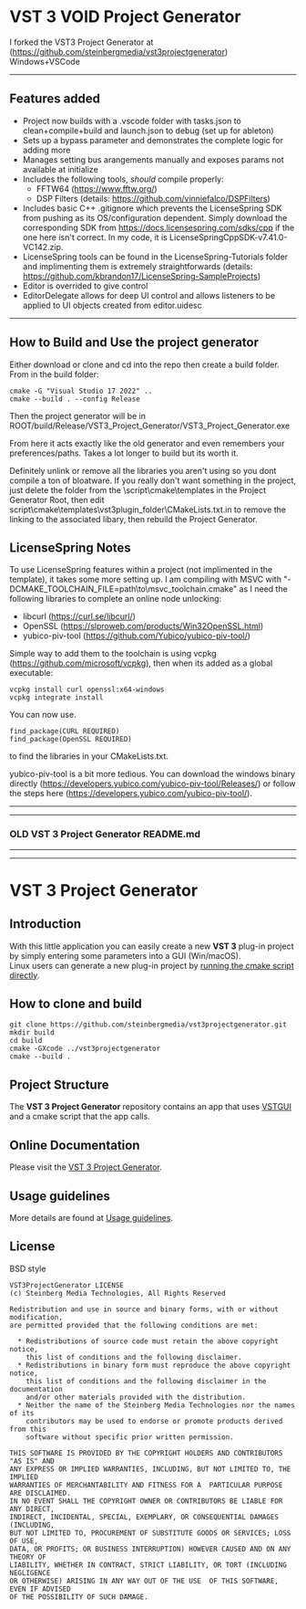 # VST 3 VOID Project Generator 

I forked the VST3 Project Generator at (https://github.com/steinbergmedia/vst3projectgenerator)  
Windows+VSCode

-----------------------------------------------------------------------------------------------------------------------
## Features added 

* Project now builds with a .vscode folder with tasks.json to clean+compile+build and launch.json to debug (set up for ableton)
* Sets up a bypass parameter and demonstrates the complete logic for adding more
* Manages setting bus arangements manually and exposes params not available at initialize
* Includes the following tools, *should* compile properly:
    * FFTW64 (https://www.fftw.org/)
    * DSP Filters (details: https://github.com/vinniefalco/DSPFilters)
* Includes basic C++ .gitignore which prevents the LicenseSpring SDK from pushing as its OS/configuration dependent. Simply download the corresponding SDK from https://docs.licensespring.com/sdks/cpp if the one here isn't correct. In my code, it is LicenseSpringCppSDK-v7.41.0-VC142.zip.
* LicenseSpring tools can be found in the LicenseSpring-Tutorials folder and implimenting them is extremely straightforwards (details: https://github.com/kbrandon17/LicenseSpring-SampleProjects)
* Editor is overrided to give control
* EditorDelegate allows for deep UI control and allows listeners to be applied to UI objects created from editor.uidesc
-----------------------------------------------------------------------------------------------------------------------


## How to Build and Use the project generator
Either download or clone and cd into the repo then create a build folder. From in the build folder:
```
cmake -G "Visual Studio 17 2022" ..
cmake --build . --config Release  
```
Then the project generator will be in ROOT/build/Release/VST3_Project_Generator/VST3_Project_Generator.exe

From here it acts exactly like the old generator and even remembers your preferences/paths. Takes a lot longer to build but its worth it.  

Definitely unlink or remove all the libraries you aren't using so you dont compile a ton of bloatware. If you really don't want something in the project, just delete the folder from the \script\cmake\templates in the Project Generator Root, then edit script\cmake\templates\vst3plugin_folder\CMakeLists.txt.in to remove the linking to the associated libary, then rebuild the Project Generator.


## LicenseSpring Notes

To use LicenseSpring features within a project (not implimented in the template), it takes some more setting up. I am compiling with MSVC with "-DCMAKE_TOOLCHAIN_FILE=path\to\msvc_toolchain.cmake" as I need the following libraries to complete an online node unlocking:

* libcurl         (https://curl.se/libcurl/)
* OpenSSL         (https://slproweb.com/products/Win32OpenSSL.html)
* yubico-piv-tool (https://github.com/Yubico/yubico-piv-tool/)

Simple way to add them to the toolchain is using vcpkg (https://github.com/microsoft/vcpkg), then when its added as a global executable:
```
vcpkg install curl openssl:x64-windows
vcpkg integrate install
```
You can now use.
```
find_package(CURL REQUIRED)
find_package(OpenSSL REQUIRED)
```
to find the libraries in your CMakeLists.txt. 

yubico-piv-tool is a bit more tedious. You can download the windows binary directly (https://developers.yubico.com/yubico-piv-tool/Releases/) or follow the steps here (https://developers.yubico.com/yubico-piv-tool/).

-----------------------------------------------------------------------------------------------------------------------

-----------------------------------------------------------------------------------------------------------------------
### OLD VST 3 Project Generator README.md
-----------------------------------------------------------------------------------------------------------------------

-----------------------------------------------------------------------------------------------------------------------

# VST 3 Project Generator


## Introduction


With this little application you can easily create a new **VST 3** plug-in project by simply entering some parameters into a GUI (Win/macOS).  
Linux users can generate a new plug-in project by [running the cmake script directly](https://github.com/steinbergmedia/vst3projectgenerator/tree/master/script).

## How to clone and build

```Example
git clone https://github.com/steinbergmedia/vst3projectgenerator.git
mkdir build
cd build
cmake -GXcode ../vst3projectgenerator
cmake --build .
```

## Project Structure

The **VST 3 Project Generator** repository contains an app that uses [VSTGUI](https://steinbergmedia.github.io/vst3_dev_portal/pages/What+is+the+VST+3+SDK/VSTGUI.html) and a cmake script that the app calls.

## Online Documentation

Please visit the [VST 3 Project Generator](https://steinbergmedia.github.io/vst3_dev_portal/pages/What+is+the+VST+3+SDK/Project+Generator.html).

## Usage guidelines

More details are found at [Usage guidelines](https://steinbergmedia.github.io/vst3_dev_portal/pages/VST+3+Licensing/Usage+guidelines.html).

## License

BSD style

    VST3ProjectGenerator LICENSE
    (c) Steinberg Media Technologies, All Rights Reserved

    Redistribution and use in source and binary forms, with or without modification,
    are permitted provided that the following conditions are met:

      * Redistributions of source code must retain the above copyright notice, 
        this list of conditions and the following disclaimer.
      * Redistributions in binary form must reproduce the above copyright notice,
        this list of conditions and the following disclaimer in the documentation 
        and/or other materials provided with the distribution.
      * Neither the name of the Steinberg Media Technologies nor the names of its
        contributors may be used to endorse or promote products derived from this 
        software without specific prior written permission.

    THIS SOFTWARE IS PROVIDED BY THE COPYRIGHT HOLDERS AND CONTRIBUTORS "AS IS" AND
    ANY EXPRESS OR IMPLIED WARRANTIES, INCLUDING, BUT NOT LIMITED TO, THE IMPLIED 
    WARRANTIES OF MERCHANTABILITY AND FITNESS FOR A  PARTICULAR PURPOSE ARE DISCLAIMED. 
    IN NO EVENT SHALL THE COPYRIGHT OWNER OR CONTRIBUTORS BE LIABLE FOR ANY DIRECT, 
    INDIRECT, INCIDENTAL, SPECIAL, EXEMPLARY, OR CONSEQUENTIAL DAMAGES (INCLUDING, 
    BUT NOT LIMITED TO, PROCUREMENT OF SUBSTITUTE GOODS OR SERVICES; LOSS OF USE, 
    DATA, OR PROFITS; OR BUSINESS INTERRUPTION) HOWEVER CAUSED AND ON ANY THEORY OF 
    LIABILITY, WHETHER IN CONTRACT, STRICT LIABILITY, OR TORT (INCLUDING NEGLIGENCE 
    OR OTHERWISE) ARISING IN ANY WAY OUT OF THE USE  OF THIS SOFTWARE, EVEN IF ADVISED
    OF THE POSSIBILITY OF SUCH DAMAGE.
